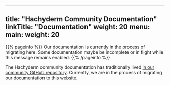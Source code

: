 
---
title: "Hachyderm Community Documentation"
linkTitle: "Documentation"
weight: 20
menu:
  main:
    weight: 20
---

{{% pageinfo %}}
Our documentation is currently in the process of migrating here. Some documentation maybe be incomplete or in flight while this message remains enabled.
{{% /pageinfo %}}

The Hachyderm community documentation has traditionally lived [in our community GitHub repository](https://github.com/hachyderm/community).
Currently, we are in the process of migrating our documentation to this website.




